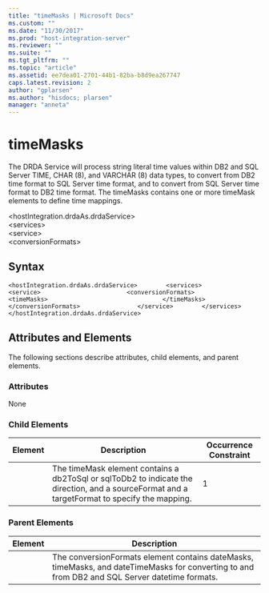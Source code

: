 ```yaml
---
title: "timeMasks | Microsoft Docs"
ms.custom: ""
ms.date: "11/30/2017"
ms.prod: "host-integration-server"
ms.reviewer: ""
ms.suite: ""
ms.tgt_pltfrm: ""
ms.topic: "article"
ms.assetid: ee7dea01-2701-44b1-82ba-b8d9ea267747
caps.latest.revision: 2
author: "gplarsen"
ms.author: "hisdocs; plarsen"
manager: "anneta"
---
```

# timeMasks
The DRDA Service will process string literal time values within DB2 and SQL Server TIME, CHAR (8), and VARCHAR (8) data types, to convert from DB2 time format to SQL Server time format, and to convert from SQL Server time format to DB2 time format. The timeMasks contains one or more timeMask elements to define time mappings.  

 \<hostIntegration.drdaAs.drdaService>  
\<services>  
\<service>  
\<conversionFormats>  

## Syntax  

```  
<hostIntegration.drdaAs.drdaService>        <services>                <service>                        <conversionFormats>                                <timeMasks>                                </timeMasks>                        </conversionFormats>                </service>        </services></hostIntegration.drdaAs.drdaService>  
```  

## Attributes and Elements  
 The following sections describe attributes, child elements, and parent elements.  

### Attributes  
 None  

### Child Elements  

|Element|Description|Occurrence Constraint|  
|-------------|-----------------|---------------------------|  
||The timeMask element contains a db2ToSql or sqlToDb2 to indicate the direction, and a sourceFormat and a targetFormat to specify the mapping.|1|  

### Parent Elements  

| Element |                                                                  Description                                                                   |
|---------|------------------------------------------------------------------------------------------------------------------------------------------------|
|         | The conversionFormats element contains dateMasks, timeMasks, and dateTimeMasks for converting to and from DB2 and SQL Server datetime formats. |

